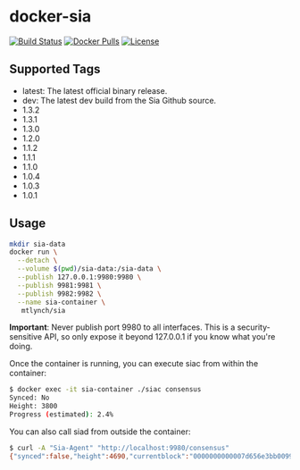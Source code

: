 # docker-sia

[![Build Status](https://travis-ci.org/mtlynch/docker-sia.svg?branch=master)](https://travis-ci.org/mtlynch/docker-sia) [![Docker Pulls](https://img.shields.io/docker/pulls/mtlynch/sia.svg?maxAge=604800)](https://hub.docker.com/r/mtlynch/sia/) [![License](http://img.shields.io/:license-mit-blue.svg?style=flat-square)](LICENSE)

## Supported Tags

* latest: The latest official binary release.
* dev: The latest dev build from the Sia Github source.
* 1.3.2
* 1.3.1
* 1.3.0
* 1.2.0
* 1.1.2
* 1.1.1
* 1.1.0
* 1.0.4
* 1.0.3
* 1.0.1

## Usage

```bash
mkdir sia-data
docker run \
  --detach \
  --volume $(pwd)/sia-data:/sia-data \
  --publish 127.0.0.1:9980:9980 \
  --publish 9981:9981 \
  --publish 9982:9982 \
  --name sia-container \
   mtlynch/sia
```

**Important**: Never publish port 9980 to all interfaces. This is a security-sensitive API, so only expose it beyond 127.0.0.1 if you know what you're doing.

Once the container is running, you can execute siac from within the container:

```bash
$ docker exec -it sia-container ./siac consensus
Synced: No
Height: 3800
Progress (estimated): 2.4%
```

You can also call siad from outside the container:

```bash
$ curl -A "Sia-Agent" "http://localhost:9980/consensus"
{"synced":false,"height":4690,"currentblock":"0000000000007d656e3bb0099737892b9073259cb05883b04c6f518fbf0faffb","target":[0,0,0,0,0,2,200,179,126,85,220,153,25,190,195,228,72,53,129,181,62,124,175,60,255,90,105,68,179,16,6,71],"difficulty":"101104922300609"}
```
